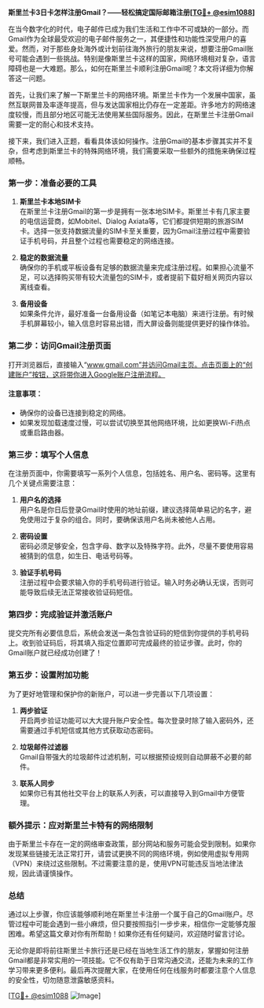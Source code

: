 **斯里兰卡3日卡怎样注册Gmail？——轻松搞定国际邮箱注册[[TG💪+ @esim1088](https://t.me/s/esim1088)]**

在当今数字化的时代，电子邮件已成为我们生活和工作中不可或缺的一部分。而Gmail作为全球最受欢迎的电子邮件服务之一，其便捷性和功能性深受用户的喜爱。然而，对于那些身处海外或计划前往海外旅行的朋友来说，想要注册Gmail账号可能会遇到一些挑战。特别是像斯里兰卡这样的国家，网络环境相对复杂，语言障碍也是一大难题。那么，如何在斯里兰卡顺利注册Gmail呢？本文将详细为你解答这一问题。

首先，让我们来了解一下斯里兰卡的网络环境。斯里兰卡作为一个发展中国家，虽然互联网普及率逐年提高，但与发达国家相比仍存在一定差距。许多地方的网络速度较慢，而且部分地区可能无法使用某些国际服务。因此，在斯里兰卡注册Gmail需要一定的耐心和技术支持。

接下来，我们进入正题，看看具体该如何操作。注册Gmail的基本步骤其实并不复杂，但考虑到斯里兰卡的特殊网络环境，我们需要采取一些额外的措施来确保过程顺畅。

### 第一步：准备必要的工具

1. **斯里兰卡本地SIM卡**  
   在斯里兰卡注册Gmail的第一步是拥有一张本地SIM卡。斯里兰卡有几家主要的电信运营商，如Mobitel、Dialog Axiata等，它们都提供短期的旅游SIM卡。选择一张支持数据流量的SIM卡至关重要，因为Gmail注册过程中需要验证手机号码，并且整个过程也需要稳定的网络连接。

2. **稳定的数据流量**  
   确保你的手机或平板设备有足够的数据流量来完成注册过程。如果担心流量不足，可以选择购买带有较大流量包的SIM卡，或者提前下载好相关网页内容以离线查看。

3. **备用设备**  
   如果条件允许，最好准备一台备用设备（如笔记本电脑）来进行注册。有时候手机屏幕较小，输入信息时容易出错，而大屏设备则能提供更好的操作体验。

### 第二步：访问Gmail注册页面

打开浏览器后，直接输入“www.gmail.com”并访问Gmail主页。点击页面上的“创建账户”按钮，这将带你进入Google账户注册流程。

#### 注意事项：
- 确保你的设备已连接到稳定的网络。
- 如果发现加载速度过慢，可以尝试切换至其他网络环境，比如更换Wi-Fi热点或重启路由器。

### 第三步：填写个人信息

在注册页面中，你需要填写一系列个人信息，包括姓名、用户名、密码等。这里有几个关键点需要注意：

1. **用户名的选择**  
   用户名是你日后登录Gmail时使用的地址前缀，建议选择简单易记的名字，避免使用过于复杂的组合。同时，要确保该用户名尚未被他人占用。

2. **密码设置**  
   密码必须足够安全，包含字母、数字以及特殊字符。此外，尽量不要使用容易被猜到的信息，如生日、电话号码等。

3. **验证手机号码**  
   注册过程中会要求输入你的手机号码进行验证。输入时务必确认无误，否则可能导致后续无法正常接收验证码短信。

### 第四步：完成验证并激活账户

提交完所有必要信息后，系统会发送一条包含验证码的短信到你提供的手机号码上。收到验证码后，将其填入指定位置即可完成最终的验证步骤。此时，你的Gmail账户就已经成功创建了！

### 第五步：设置附加功能

为了更好地管理和保护你的新账户，可以进一步完善以下几项设置：

1. **两步验证**  
   开启两步验证功能可以大大提升账户安全性。每次登录时除了输入密码外，还需要通过手机短信或其他方式获取动态密码。

2. **垃圾邮件过滤器**  
   Gmail自带强大的垃圾邮件过滤机制，可以根据预设规则自动屏蔽不必要的邮件。

3. **联系人同步**  
   如果你已有其他社交平台上的联系人列表，可以直接导入到Gmail中方便管理。

### 额外提示：应对斯里兰卡特有的网络限制

由于斯里兰卡存在一定的网络审查政策，部分网站和服务可能会受到限制。如果你发现某些链接无法正常打开，请尝试更换不同的网络环境，例如使用虚拟专用网（VPN）来绕过这些限制。不过需要注意的是，使用VPN可能违反当地法律法规，因此请谨慎操作。

### 总结

通过以上步骤，你应该能够顺利地在斯里兰卡注册一个属于自己的Gmail账户。尽管过程中可能会遇到一些小麻烦，但只要按照指引一步步来，相信你一定能够克服困难。希望这篇文章对你有所帮助！如果你还有任何疑问，欢迎随时留言讨论。

无论你是即将前往斯里兰卡旅行还是已经在当地生活工作的朋友，掌握如何注册Gmail都是非常实用的一项技能。它不仅有助于日常沟通交流，还能为未来的工作学习带来更多便利。最后再次提醒大家，在使用任何在线服务时都要注意个人信息的安全性，切勿随意泄露敏感资料。

[[TG💪+ @esim1088](https://t.me/s/esim1088) ![Image](https://i.postimg.cc/4NQfJmqS/Snipaste-2025-05-13-00-14-12.png)]